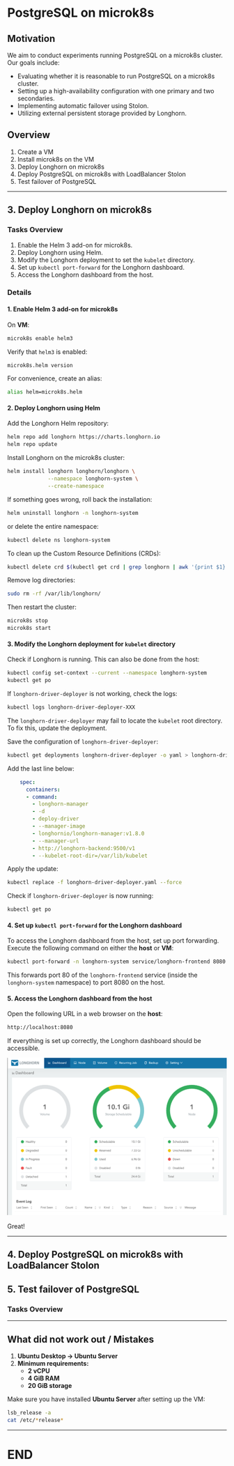 # PostgreSQL on microk8s

## Motivation

We aim to conduct experiments running PostgreSQL on a microk8s cluster. Our goals include:

- Evaluating whether it is reasonable to run PostgreSQL on a microk8s cluster.
- Setting up a high-availability configuration with one primary and two secondaries.
- Implementing automatic failover using Stolon.
- Utilizing external persistent storage provided by Longhorn.

## Overview

1. Create a VM
2. Install microk8s on the VM
3. Deploy Longhorn on microk8s
4. Deploy PostgreSQL on microk8s with LoadBalancer Stolon
5. Test failover of PostgreSQL

---

## 3. Deploy Longhorn on microk8s
### Tasks Overview

1. Enable the Helm 3 add-on for microk8s.
2. Deploy Longhorn using Helm.
3. Modify the Longhorn deployment to set the `kubelet` directory.
4. Set up `kubectl port-forward` for the Longhorn dashboard.
5. Access the Longhorn dashboard from the host.

### Details

#### 1. Enable Helm 3 add-on for microk8s

On **VM**:
```sh
microk8s enable helm3
```

Verify that `helm3` is enabled:
```sh
microk8s.helm version
```

For convenience, create an alias:
```sh
alias helm=microk8s.helm
```

#### 2. Deploy Longhorn using Helm

Add the Longhorn Helm repository:
```sh
helm repo add longhorn https://charts.longhorn.io
helm repo update
```

Install Longhorn on the microk8s cluster:
```sh
helm install longhorn longhorn/longhorn \
             --namespace longhorn-system \
             --create-namespace
```

If something goes wrong, roll back the installation:
```sh
helm uninstall longhorn -n longhorn-system
```
or delete the entire namespace:
```sh
kubectl delete ns longhorn-system
```

To clean up the Custom Resource Definitions (CRDs):
```sh
kubectl delete crd $(kubectl get crd | grep longhorn | awk '{print $1}')
```

Remove log directories:
```sh
sudo rm -rf /var/lib/longhorn/
```

Then restart the cluster:
```sh
microk8s stop
microk8s start
```

#### 3. Modify the Longhorn deployment for `kubelet` directory

Check if Longhorn is running. This can also be done from the host:
```sh
kubectl config set-context --current --namespace longhorn-system
kubectl get po
```

If `longhorn-driver-deployer` is not working, check the logs:
```sh
kubectl logs longhorn-driver-deployer-XXX
```

The `longhorn-driver-deployer` may fail to locate the `kubelet` root directory. To fix this, update the deployment.

Save the configuration of `longhorn-driver-deployer`:
```sh
kubectl get deployments longhorn-driver-deployer -o yaml > longhorn-driver-deployer.yaml
```

Add the last line below:
```yaml
    spec:
      containers:
      - command:
        - longhorn-manager
        - -d
        - deploy-driver
        - --manager-image
        - longhornio/longhorn-manager:v1.8.0
        - --manager-url
        - http://longhorn-backend:9500/v1
        - --kubelet-root-dir=/var/lib/kubelet
```

Apply the update:
```sh
kubectl replace -f longhorn-driver-deployer.yaml --force
```

Check if `longhorn-driver-deployer` is now running:
```sh
kubectl get po
```

#### 4. Set up `kubectl port-forward` for the Longhorn dashboard

To access the Longhorn dashboard from the host, set up port forwarding.
Execute the following command on either the **host** or **VM**:
```sh
kubectl port-forward -n longhorn-system service/longhorn-frontend 8080:80
```

This forwards port 80 of the `longhorn-frontend` service (inside the `longhorn-system` namespace) to port 8080 on the host.

#### 5. Access the Longhorn dashboard from the host

Open the following URL in a web browser on the **host**:
```sh
http://localhost:8080
```

If everything is set up correctly, the Longhorn dashboard should be accessible.

![Longhorn dashboard](./images/longhorn-1.png)

Great!

---

## 4. Deploy PostgreSQL on microk8s with LoadBalancer Stolon

## 5. Test failover of PostgreSQL

### Tasks Overview

---

## What did not work out / Mistakes

1. **Ubuntu Desktop → Ubuntu Server**
2. **Minimum requirements:**
   - **2 vCPU**
   - **4 GiB RAM**
   - **20 GiB storage**

Make sure you have installed **Ubuntu Server** after setting up the VM:

```sh
lsb_release -a
cat /etc/*release*
```

---

# END

